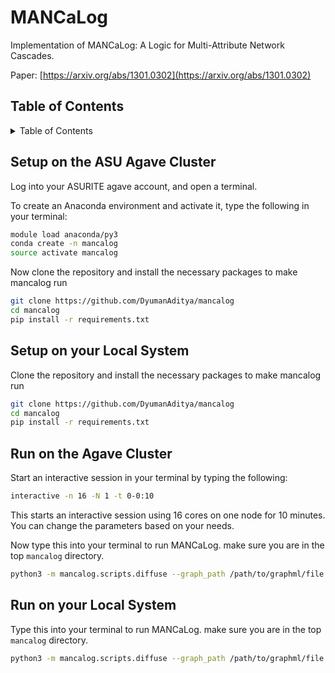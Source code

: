 # MANCaLog
Implementation of MANCaLog: 
A Logic for Multi-Attribute Network Cascades.

Paper: [https://arxiv.org/abs/1301.0302](https://arxiv.org/abs/1301.0302)

## Table of Contents
<details>
  <summary>Table of Contents</summary>
  
1. [Setup on the ASU Agave Cluster](#setup-on-the-asu-agave-cluster)
2. [Setup on your Local System](#setup-on-your-local-system)
3. [Run on the Agave Cluster](#run-on-the-agave-cluster)
4. [Run on your Local System](#run-on-your-local-system)
</details>

## Setup on the ASU Agave Cluster
Log into your ASURITE agave account, and open a terminal.

To create an Anaconda environment and activate it, type the following in your terminal:
```bash
module load anaconda/py3
conda create -n mancalog
source activate mancalog
```

Now clone the repository and install the necessary packages to make mancalog run

```bash
git clone https://github.com/DyumanAditya/mancalog
cd mancalog
pip install -r requirements.txt
```

## Setup on your Local System
Clone the repository and install the necessary packages to make mancalog run

```bash
git clone https://github.com/DyumanAditya/mancalog
cd mancalog
pip install -r requirements.txt
```

## Run on the Agave Cluster
Start an interactive session in your terminal by typing the following:
```bash
interactive -n 16 -N 1 -t 0-0:10
```
This starts an interactive session using 16 cores on one node for 10 minutes. You can change the parameters based on your needs.


Now type this into your terminal to run MANCaLog. make sure you are in the top `mancalog` directory.
```bash
python3 -m mancalog.scripts.diffuse --graph_path /path/to/graphml/file --timesteps {integer number of timesteps to run}
```

## Run on your Local System
Type this into your terminal to run MANCaLog. make sure you are in the top `mancalog` directory.
```bash
python3 -m mancalog.scripts.diffuse --graph_path /path/to/graphml/file --timesteps {integer number of timesteps to run}
```

